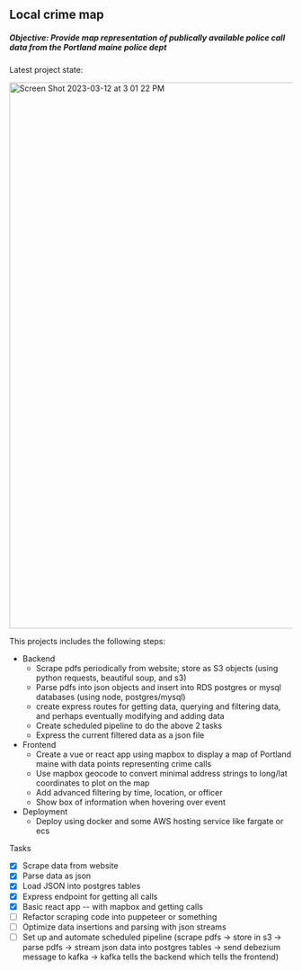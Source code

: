 ## Local crime map

##### Objective: Provide map representation of publically available police call data from the Portland maine police dept

Latest project state:

<img width="971" alt="Screen Shot 2023-03-12 at 3 01 22 PM" src="https://user-images.githubusercontent.com/17605743/224566639-f93b99cb-552b-462d-b478-8a98e7bb6567.png">



This projects includes the following steps:

- Backend
    - Scrape pdfs periodically from website; store as S3 objects (using python requests, beautiful soup, and s3)
    - Parse pdfs into json objects and insert into RDS postgres or mysql databases (using node, postgres/mysql)
    - create express routes for getting data, querying and filtering data, and perhaps eventually modifying and adding data
    - Create scheduled pipeline to do the above 2 tasks
    - Express the current filtered data as a json file
- Frontend
    - Create a vue or react app using mapbox to display a map of Portland maine with data points representing crime calls 
    - Use mapbox geocode to convert minimal address strings to long/lat coordinates to plot on the map
    - Add advanced filtering by time, location, or officer
    - Show box of information when hovering over event
- Deployment
    - Deploy using docker and some AWS hosting service like fargate or ecs


Tasks
- [x] Scrape data from website 
- [x] Parse data as json
- [x] Load JSON into postgres tables
- [x] Express endpoint for getting all calls
- [x] Basic react app -- with mapbox and getting calls
- [ ] Refactor scraping code into puppeteer or something
- [ ] Optimize data insertions and parsing with json streams
- [ ] Set up and automate scheduled pipeline (scrape pdfs -> store in s3 -> parse pdfs -> stream json data into postgres tables -> send debezium message to kafka -> kafka tells the backend which tells the frontend)
